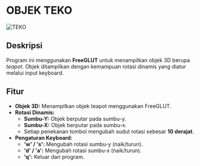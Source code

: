 # OBJEK TEKO

![TEKO](https://github.com/Tesion1121/GKV-C2/blob/main/24060123140166/pertemuan5/Screenshot%202025-03-28%20182540.png?raw=true)

## Deskripsi
Program ini menggunakan **FreeGLUT** untuk menampilkan objek 3D berupa *teapot*. Objek ditampilkan dengan kemampuan rotasi dinamis yang diatur melalui input keyboard.

## Fitur
- **Objek 3D:** Menampilkan objek teapot menggunakan FreeGLUT.
- **Rotasi Dinamis:**  
  - **Sumbu-Y:** Objek berputar pada sumbu-y.
  - **Sumbu-X:** Objek berputar pada sumbu-x.
  - Setiap penekanan tombol mengubah sudut rotasi sebesar **10 derajat**.
- **Pengaturan Keyboard:**
  - **'w' / 's':** Mengubah rotasi sumbu-y (naik/turun).
  - **'d' / 'a':** Mengubah rotasi sumbu-x (naik/turun).
  - **'q':** Keluar dari program.


